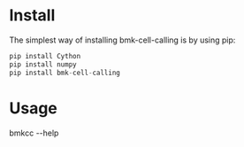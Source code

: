 # Install

The simplest way of installing bmk-cell-calling is by using pip: 

```python
pip install Cython
pip install numpy
pip install bmk-cell-calling
```

# Usage

bmkcc --help
